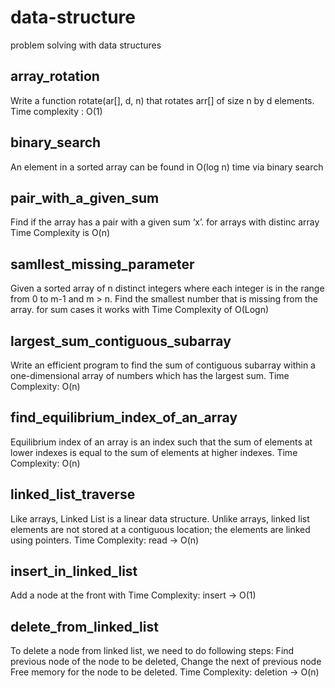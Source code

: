 # data-structure
problem solving with data structures

## array_rotation
Write a function rotate(ar[], d, n) that rotates arr[] of size n by d elements.
Time complexity : O(1)

## binary_search
An element in a sorted array can be found in O(log n) time via binary search

## pair_with_a_given_sum
Find if the array has a pair with a given sum ‘x’.
for arrays with distinc array Time Complexity is O(n)

## samllest_missing_parameter
Given a sorted array of n distinct integers where each integer is in the range from 0 to m-1 and m > n. Find the smallest number that is missing from the array.
for sum cases it works with Time Complexity of O(Logn)

## largest_sum_contiguous_subarray
Write an efficient program to find the sum of contiguous subarray within a one-dimensional array of numbers which has the largest sum.
Time Complexity: O(n)

## find_equilibrium_index_of_an_array
Equilibrium index of an array is an index such that the sum of elements at lower indexes is equal to the sum of elements at higher indexes.
Time Complexity: O(n)

## linked_list_traverse
Like arrays, Linked List is a linear data structure. Unlike arrays, linked list elements are not stored at a contiguous location; the elements are linked using pointers.
Time Complexity: read -> O(n)

## insert_in_linked_list
Add a node at the front with Time Complexity: insert -> O(1)


## delete_from_linked_list
To delete a node from linked list, we need to do following steps: Find previous node of the node to be deleted, Change the next of previous node Free memory for the node to be deleted.
Time Complexity: deletion -> O(n)
